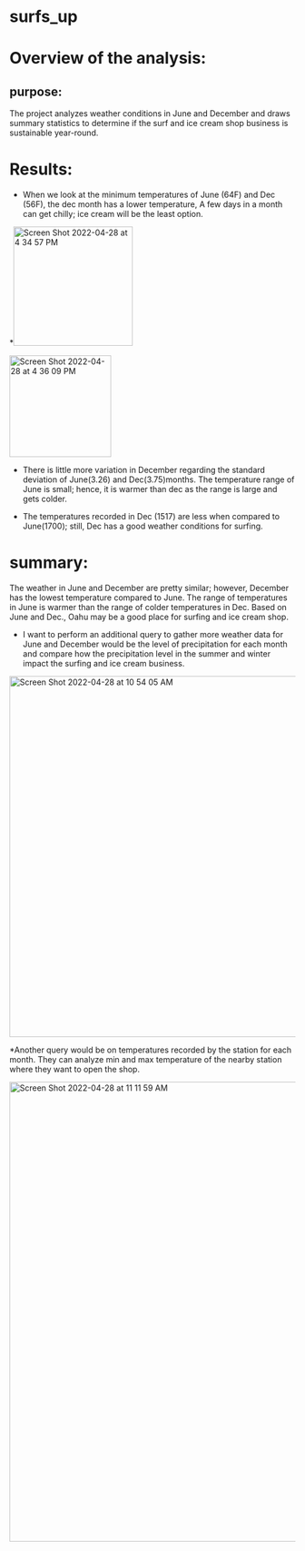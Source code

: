 # surfs_up
# Overview of the analysis:
## purpose:

The project analyzes weather conditions in June and December and draws summary statistics to determine if the surf and ice cream shop business is sustainable year-round.

# Results:

* When we look at the minimum temperatures of June (64F) and Dec (56F), the dec month has a lower temperature, A few days in a month can get chilly;  ice cream will be the least option.

*<img width="210" alt="Screen Shot 2022-04-28 at 4 34 57 PM" src="https://user-images.githubusercontent.com/100738688/165841139-01be496a-1df8-4346-bcde-1f7b0d11eb1d.png">

<img width="179" alt="Screen Shot 2022-04-28 at 4 36 09 PM" src="https://user-images.githubusercontent.com/100738688/165841285-2a5665bc-8783-40a4-aeb6-c873ee2213d8.png">


* There is little more variation in December regarding the standard deviation of June(3.26) and Dec(3.75)months. The temperature range of June is small; hence, it is warmer than dec as the range is large and gets colder.

* The temperatures recorded in Dec (1517) are less when compared to June(1700); still, Dec has a good weather conditions for surfing.

 

# summary:

The weather in June and December are pretty similar; however, December has the lowest temperature compared to June. The range of temperatures in June is warmer than the range of colder temperatures in Dec. Based on June and Dec., Oahu may be a good place for surfing and ice cream shop.

* I want to perform an additional query to gather more weather data for June and December would be the level of precipitation for each month and compare how the precipitation level in the summer and winter impact the surfing and ice cream business.

<img width="636" alt="Screen Shot 2022-04-28 at 10 54 05 AM" src="https://user-images.githubusercontent.com/100738688/165781829-d07388d3-9dc0-4d21-a531-950f73623775.png">


*Another query would be on temperatures recorded by the station for each month. They can analyze min and max temperature of the nearby station where they want to open the shop. 


<img width="810" alt="Screen Shot 2022-04-28 at 11 11 59 AM" src="https://user-images.githubusercontent.com/100738688/165785250-b1186db5-119c-4006-8413-f7399b5d3b65.png">





